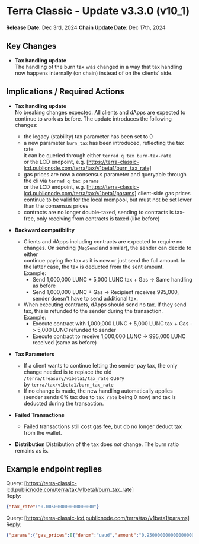 # Terra Classic - Update v3.3.0 (v10_1)

**Release Date**: Dec 3rd, 2024
**Chain Update Date**: Dec 17th, 2024

## Key Changes

- **Tax handling update**  
  The handling of the burn tax was changed in a way that tax handling now happens internally (on chain) instead of on the clients' side.
  
## Implications / Required Actions

- **Tax handling update**  
  No breaking changes expected. All clients and dApps are expected to continue to work as before. The update introduces the following changes:
  - the legacy (stability) tax parameter has been set to 0
  - a new parameter `burn_tax` has been introduced, reflecting the tax rate  
    it can be queried through either `terrad q tax burn-tax-rate`  
    or the LCD endpoint, e.g. [https://terra-classic-lcd.publicnode.com/terra/tax/v1beta1/burn_tax_rate]
  - gas prices are now a consensus parameter and queryable through the cli via `terrad q tax params`  
    or the LCD endpoint, e.g. [https://terra-classic-lcd.publicnode.com/terra/tax/v1beta1/params]
    client-side gas prices continue to be valid for the local mempool, but must not be set lower than the consensus prices
  - contracts are no longer double-taxed, sending to contracts is tax-free, only receiving from contracts is taxed (like before)

- **Backward compatibility**
  - Clients and dApps including contracts are expected to require no changes. On sending (`MsgSend` and similar), the sender can decide to either  
    continue paying the tax as it is now or just send the full amount. In the latter case, the tax is deducted from the sent amount.  
    Example:  
    - Send 1,000,000 LUNC + 5,000 LUNC tax + Gas -> Same handling as before
    - Send 1,000,000 LUNC + Gas -> Recipient receives 995,000, sender doesn't have to send additional tax.
  - When executing contracts, dApps should send no tax. If they send tax, this is refunded to the sender during the transaction.  
    Example:
    - Execute contract with 1,000,000 LUNC + 5,000 LUNC tax + Gas -> 5,000 LUNC refunded to sender
    - Execute contract to receive 1,000,000 LUNC -> 995,000 LUNC received (same as before)

- **Tax Parameters**
  - If a client wants to continue letting the sender pay tax, the only change needed is to replace the old `/terra/treasury/v1beta1/tax_rate` query  
    by `terra/tax/v1beta1/burn_tax_rate`
  - If no change is made, the new handling automatically applies (sender sends 0% tax due to `tax_rate` being 0 now) and tax is deducted during the transaction.

- **Failed Transactions**
  - Failed transactions still cost gas fee, but do no longer deduct tax from the wallet.

- **Distribution**
  Distribution of the tax does *not* change. The burn ratio remains as is.

## Example endpoint replies

Query: [https://terra-classic-lcd.publicnode.com/terra/tax/v1beta1/burn_tax_rate]  
Reply:

```json
{"tax_rate":"0.005000000000000000"}
```

Query: [https://terra-classic-lcd.publicnode.com/terra/tax/v1beta1/params]
Reply:

```json
{"params":{"gas_prices":[{"denom":"uaud","amount":"0.950000000000000000"},{"denom":"ucad","amount":"0.950000000000000000"},{"denom":"uchf","amount":"0.700000000000000000"},{"denom":"ucny","amount":"4.900000000000000000"},{"denom":"udkk","amount":"4.500000000000000000"},{"denom":"ueur","amount":"0.625000000000000000"},{"denom":"ugbp","amount":"0.550000000000000000"},{"denom":"uhkd","amount":"5.850000000000000000"},{"denom":"uidr","amount":"10900.000000000000000000"},{"denom":"uinr","amount":"54.400000000000000000"},{"denom":"ujpy","amount":"81.850000000000000000"},{"denom":"ukrw","amount":"850.000000000000000000"},{"denom":"uluna","amount":"28.325000000000000000"},{"denom":"umnt","amount":"2142.855000000000000000"},{"denom":"umyr","amount":"3.000000000000000000"},{"denom":"unok","amount":"6.250000000000000000"},{"denom":"uphp","amount":"38.000000000000000000"},{"denom":"usdr","amount":"0.524690000000000000"},{"denom":"usek","amount":"6.250000000000000000"},{"denom":"usgd","amount":"1.000000000000000000"},{"denom":"uthb","amount":"23.100000000000000000"},{"denom":"utwd","amount":"20.000000000000000000"},{"denom":"uusd","amount":"0.750000000000000000"}],"burn_tax_rate":"0.005000000000000000"}}
```
